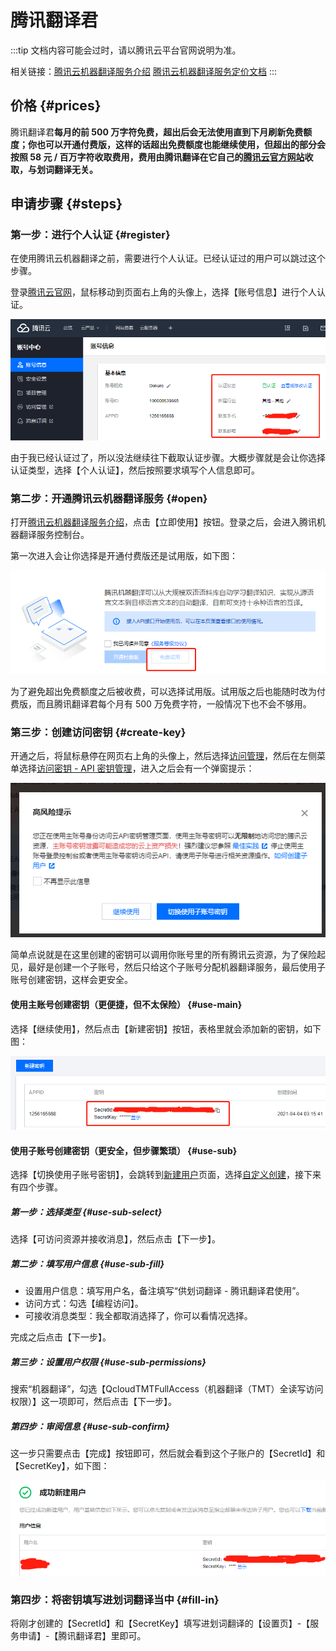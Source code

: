 # 腾讯翻译君

:::tip
文档内容可能会过时，请以腾讯云平台官网说明为准。

相关链接：[腾讯云机器翻译服务介绍](https://curl.qcloud.com/Ykn2htRP) [腾讯云机器翻译服务定价文档](https://curl.qcloud.com/JAXtzpXl)
:::

## 价格 {#prices}

腾讯翻译君**每月的前 500 万字符免费，超出后会无法使用直到下月刷新免费额度；你也可以开通付费版，这样的话超出免费额度也能继续使用，但超出的部分会按照 58 元 / 百万字符收取费用，费用由腾讯翻译在它自己的[腾讯云官方网站](https://curl.qcloud.com/Ykn2htRP)收取，与划词翻译无关。**

## 申请步骤 {#steps}

### 第一步：进行个人认证 {#register}

在使用腾讯云机器翻译之前，需要进行个人认证。已经认证过的用户可以跳过这个步骤。

登录[腾讯云官网](https://curl.qcloud.com/4vzOn2Fe)，鼠标移动到页面右上角的头像上，选择【账号信息】进行个人认证。

![进行个人认证](./img.png)

由于我已经认证过了，所以没法继续往下截取认证步骤。大概步骤就是会让你选择认证类型，选择【个人认证】，然后按照要求填写个人信息即可。

### 第二步：开通腾讯云机器翻译服务 {#open}

打开[腾讯云机器翻译服务介绍](https://curl.qcloud.com/Ykn2htRP)，点击【立即使用】按钮。登录之后，会进入腾讯机器翻译服务控制台。

第一次进入会让你选择是开通付费版还是试用版，如下图：

![开通按钮](../../static/qq1.png)

为了避免超出免费额度之后被收费，可以选择试用版。试用版之后也能随时改为付费版，而且腾讯翻译君每个月有 500 万免费字符，一般情况下也不会不够用。

### 第三步：创建访问密钥 {#create-key}

开通之后，将鼠标悬停在网页右上角的头像上，然后选择[访问管理](https://console.cloud.tencent.com/cam/overview)，然后在左侧菜单选择[访问密钥 - API 密钥管理](https://console.cloud.tencent.com/cam/capi)，进入之后会有一个弹窗提示：

![弹窗提示](./img_1.png)

简单点说就是在这里创建的密钥可以调用你账号里的所有腾讯云资源，为了保险起见，最好是创建一个子账号，然后只给这个子账号分配机器翻译服务，最后使用子账号创建密钥，这样会更安全。

#### 使用主账号创建密钥（更便捷，但不太保险） {#use-main}

选择【继续使用】，然后点击【新建密钥】按钮，表格里就会添加新的密钥，如下图：

![img_2.png](./img_2.png)

#### 使用子账号创建密钥（更安全，但步骤繁琐） {#use-sub}

选择【切换使用子账号密钥】，会跳转到[新建用户](https://console.cloud.tencent.com/cam/user/userType)页面，选择[自定义创建](https://console.cloud.tencent.com/cam/user/create)，接下来有四个步骤。

##### 第一步：选择类型 {#use-sub-select}

选择【可访问资源并接收消息】，然后点击【下一步】。

##### 第二步：填写用户信息 {#use-sub-fill}

- 设置用户信息：填写用户名，备注填写“供划词翻译 - 腾讯翻译君使用”。
- 访问方式：勾选【编程访问】。
- 可接收消息类型：我全都取消选择了，你可以看情况选择。

完成之后点击【下一步】。

##### 第三步：设置用户权限 {#use-sub-permissions}

搜索“机器翻译”，勾选【QcloudTMTFullAccess（机器翻译（TMT）全读写访问权限）】这一项即可，然后点击【下一步】。

##### 第四步：审阅信息 {#use-sub-confirm}

这一步只需要点击【完成】按钮即可，然后就会看到这个子账户的【SecretId】和【SecretKey】，如下图：

![img_10.png](./img_10.png)

### 第四步：将密钥填写进划词翻译当中 {#fill-in}

将刚才创建的【SecretId】和【SecretKey】填写进划词翻译的【设置页】-【服务申请】-【腾讯翻译君】里即可。